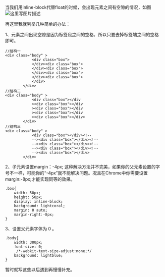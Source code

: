 当我们用inline-block代替float的时候，会出现元素之间有空隙的情况，如图
![这里写图片描述](http://img.blog.csdn.net/20170214111958413?watermark/2/text/aHR0cDovL2Jsb2cuY3Nkbi5uZXQvd2F0ZXJtZWxvbl94aQ==/font/5a6L5L2T/fontsize/400/fill/I0JBQkFCMA==/dissolve/70/gravity/SouthEast)

再这里我就列举几种简单的办法：

1、元素之间出现空隙是因为标签段之间的空格，所以只要去掉标签端之间的空格即可。

```
//结构一
<div class="body" >
			<div class="box">	
			</div><div class="box">
			</div><div class="box">
			</div><div class="box">
			</div><div class="box">
			</div>
		</div>
//结构二
<div class="body" >
			<div class="box"></div
			><div class="box"></div
			><div class="box"></div
			><div class="box"></div
			><div class="box"></div>
		</div>
//结构三
<div class="body" >
			<div class="box"></div><!--
			--><div class="box"></div><!--
			--><div class="box"></div><!--
			--><div class="box"></div><!--
			--><div class="box"></div>
		</div>
```

2、子元素设置margin：-4px; 这种解决方法并不完美，如果你的父元素设置的字号不一样，可能你的“-4px”就不能解决问题。况且在Chrome中你需要设置margin:-8px;才能实现同等的效果。

```
.box{
	width: 50px;
	height: 50px;
	display: inline-block;
	background: lightcoral;
	margin: 0 auto;
	margin-right:-8px;
}
```
3、设置父元素字体为 0 。

```
.body{
	width: 300px;
	font-size: 0;
     /*-webkit-text-size-adjust:none;*/
	background: lightblue;
}
```
暂时就写这些以后遇到再慢慢补充。

